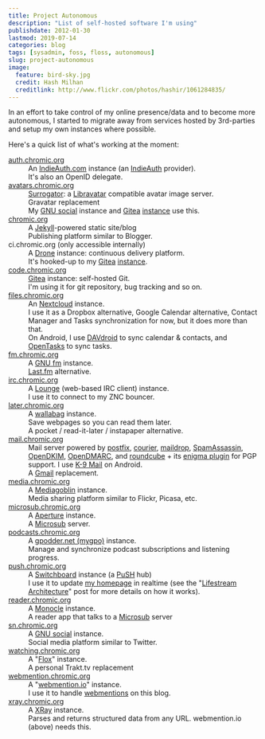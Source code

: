 ```yaml
---
title: Project Autonomous
description: "List of self-hosted software I'm using"
publishdate: 2012-01-30
lastmod: 2019-07-14
categories: blog
tags: [sysadmin, foss, floss, autonomous]
slug: project-autonomous
image:
  feature: bird-sky.jpg
  credit: Hash Milhan
  creditlink: http://www.flickr.com/photos/hashir/1061284835/
---
```


<div class="p-summary">
In an effort to take control of my online presence/data and to become more autonomous, I started to migrate away from services hosted by 3rd-parties and setup my own instances where possible.
</div>
<!--more-->

Here's a quick list of what's working at the moment:

<dl>
  <dt id="auth"><a href="https://auth.chromic.org">auth.chromic.org</a></dt>
  <dd>
    An <a href="http://indiewebcamp.com/indieauth.com">IndieAuth.com</a> instance (an <a href="http://indiewebcamp.com/indieauth">IndieAuth</a> provider).<br />
    It's also an OpenID delegate.
  </dd>

  <dt id="avatars"><a href="https://avatars.chromic.org">avatars.chromic.org</a></dt>
  <dd>
    <a href="http://sourceforge.net/p/surrogator/wiki/Home/">Surrogator</a>: a <a href="https://www.libravatar.org/">Libravatar</a> compatible avatar image server.<br />
    Gravatar replacement<br />
    My <a href="https://gnu.io/social/">GNU social</a> instance and <a href="https://gitea.io/">Gitea</a> <a href="https://code.chromic.org">instance</a> use this.
  </dd>

  <dt id="chromic"><a href="https://chromic.org">chromic.org</a></dt>
  <dd>
    A <a href="http://jekyllrb.com">Jekyll</a>-powered static site/blog<br />
    Publishing platform similar to Blogger.
  </dd>

  <dt id="ci">ci.chromic.org (only accessible internally)</dt>
  <dd>
    A <a href="https://drone.io/">Drone</a> instance: continuous delivery platform.<br />
    It's hooked-up to my <a href="https://gitea.io">Gitea</a> <a href="https://code.chromic.org">instance</a>.
  </dd>

  <dt id="code"><a href="https://code.chromic.org">code.chromic.org</a></dt>
  <dd>
    <a href="http://gitea.io/">Gitea</a> instance: self-hosted Git.<br />
    I'm using it for git repository, bug tracking and so on.
  </dd>

  <dt id="files"><a href="https://files.chromic.org">files.chromic.org</a></dt>
  <dd>
    An <a href="https://nextcloud.com/">Nextcloud</a> instance.<br />
    I use it as a Dropbox alternative, Google Calendar alternative, Contact Manager
    and Tasks synchronization for now, but it does more than that.<br />
    On Android, I use <a href="http://davdroid.bitfire.at/what-is-davdroid">DAVdroid</a>
    to sync calendar &amp; contacts, and
    <a href="https://f-droid.org/repository/browse/?fdfilter=tasks&fdid=org.dmfs.tasks">OpenTasks</a> to sync tasks.
  </dd>

  <dt id="fm"><a href="https://fm.chromic.org">fm.chromic.org</a></dt>
  <dd>
    A <a href="https://gnu.io/fm/">GNU fm</a> instance.<br />
    <a href="http://last.fm">Last.fm</a> alternative.
  </dd>

  <dt id="irc"><a href="https://irc.chromic.org">irc.chromic.org</a></dt>
  <dd>
    A <a href="https://github.com/thelounge/lounge">Lounge</a> (web-based IRC client) instance.<br />
    I use it to connect to my ZNC bouncer.
  </dd>

  <dt id="later"><a href="https://later.chromic.org">later.chromic.org</a></dt>
  <dd>
    A <a href="https://www.wallabag.org/">wallabag</a> instance.<br />
    Save webpages so you can read them later.<br />
    A pocket / read-it-later / instapaper alternative.
  </dd>

  <dt id="mail"><a href="https://mail.chromic.org">mail.chromic.org</a></dt>
  <dd>
    Mail server powered by <a href="http://www.postfix.org/">postfix</a>,
    <a href="http://www.courier-mta.org/">courier</a>,
    <a href="http://www.courier-mta.org/maildrop/">maildrop</a>,
    <a href="https://spamassassin.apache.org/">SpamAssassin</a>,
    <a href="http://www.opendkim.org/">OpenDKIM</a>,
    <a href="http://www.trusteddomain.org/opendmarc/">OpenDMARC</a>,
    and <a href="http://roundcube.net/">roundcube</a> + its
    <a href="https://github.com/roundcube/roundcubemail/tree/master/plugins/enigma">enigma plugin</a> for PGP support.
    I use <a href="https://github.com/k9mail/k-9/">K-9 Mail</a> on Android.<br />
    A <a href="http://gmail.com">Gmail</a> replacement.
  </dd>

  <dt id="media"><a href="https://media.chromic.org">media.chromic.org</a></dt>
  <dd>
    A <a href="http://mediagoblin.org">Mediagoblin</a> instance.<br />
    Media sharing platform similar to Flickr, Picasa, etc.
  </dd>

  <dt id="microsub"><a href="https://microsub.chromic.org">microsub.chromic.org</a></dt>
  <dd>
    A <a href="https://github.com/aaronpk/Aperture">Aperture</a> instance.<br />
    A <a href="https://indieweb.org/Microsub">Microsub</a> server.
  </dd>

  <dt id="podcasts"><a href="https://podcasts.chromic.org">podcasts.chromic.org</a></dt>
  <dd>
    A <a href="https://github.com/gpodder/mygpo">gpodder.net (mygpo)</a> instance.<br />
    Manage and synchronize podcast subscriptions and listening progress.
  </dd>

  <dt id="push"><a href="https://push.chromic.org">push.chromic.org</a></dt>
  <dd>
    A <a href="https://switchboard.p3k.io/">Switchboard</a> instance (a <a href="https://en.wikipedia.org/wiki/PubSubHubbub">PuSH</a> hub)<br />
    I use it to update <a href="http://chromic.org">my homepage</a> in realtime (see the "<a href="http://chromic.org/blog/lifestream-architecture/">Lifestream Architecture</a>" post for more details on how it works).
  </dd>

  <dt id="reader"><a href="https://reader.chromic.org">reader.chromic.org</a></dt>
  <dd>
    A <a href="https://github.com/aaronpk/Monocle">Monocle</a> instance.<br />
    A reader app that talks to a <a href="https://indieweb.org/Microsub">Microsub</a> server
  </dd>

  <dt id="sn"><a href="http://sn.chromic.org">sn.chromic.org</a></dt>
  <dd>
    A <a href="http://gnu.io">GNU social</a> instance.<br />
    Social media platform similar to Twitter.
  </dd>

  <dt id="watching"><a href="https://watching.chromic.org">watching.chromic.org</a></dt>
  <dd>
    A "<a href="https://github.com/devfake/flox">Flox</a>" instance.<br />
    A personal Trakt.tv replacement
  </dd>

  <dt id="webmention"><a href="https://webmention.chromic.org">webmention.chromic.org</a></dt>
  <dd>
    A "<a href="https://webmention.io/">webmention.io</a>" instance.<br />
    I use it to handle <a href="http://indiewebcamp.com/webmention">webmentions</a> on this blog.
  </dd>

  <dt id="xray"><a href="https://xray.chromic.org">xray.chromic.org</a></dt>
  <dd>
    A <a href="https://github.com/aaronpk/XRay">XRay</a> instance.<br />
    Parses and returns structured data from any URL. webmention.io (above) needs this.
  </dd>
</dl>

